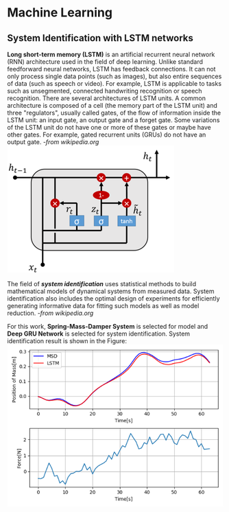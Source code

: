 # Machine Learning
## System Identification with LSTM networks

**Long short-term memory (LSTM)** is an artificial recurrent neural network (RNN) architecture used in the field of deep learning. Unlike standard feedforward neural networks, LSTM has feedback connections. It can not only process single data points (such as images), but also entire sequences of data (such as speech or video). For example, LSTM is applicable to tasks such as unsegmented, connected handwriting recognition or speech recognition. There are several architectures of LSTM units. A common architecture is composed of a cell (the memory part of the LSTM unit) and three "regulators", usually called gates, of the flow of information inside the LSTM unit: an input gate, an output gate and a forget gate. Some variations of the LSTM unit do not have one or more of these gates or maybe have other gates. For example, gated recurrent units (GRUs) do not have an output gate. *-from wikipedia.org*  
![alt text](./imgs/gru_cell.png)

The field of ***system identification*** uses statistical methods to build mathematical models of dynamical systems from measured data. System identification also includes the optimal design of experiments for efficiently generating informative data for fitting such models as well as model reduction. *-from wikipedia.org*  

For this work, **Spring-Mass-Damper System** is selected for model and **Deep GRU Network** is selected for system identification.
System identification result is shown in the Figure:  
![alt text](./imgs/msd_gru.png)

